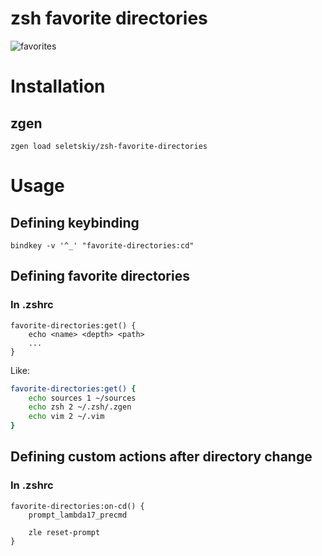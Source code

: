 # zsh favorite directories

![favorites](https://cloud.githubusercontent.com/assets/674812/16184028/a4794f6c-36da-11e6-95f7-ad1d3ae7bbf4.gif)

# Installation

## zgen

```
zgen load seletskiy/zsh-favorite-directories
```

# Usage

## Defining keybinding

```
bindkey -v '^_' "favorite-directories:cd"
```

## Defining favorite directories

### In .zshrc

```
favorite-directories:get() {
    echo <name> <depth> <path>
    ...
}
```

Like:

```bash
favorite-directories:get() {
    echo sources 1 ~/sources
    echo zsh 2 ~/.zsh/.zgen
    echo vim 2 ~/.vim
}
```

## Defining custom actions after directory change

### In .zshrc

```
favorite-directories:on-cd() {
    prompt_lambda17_precmd

    zle reset-prompt
}
```
